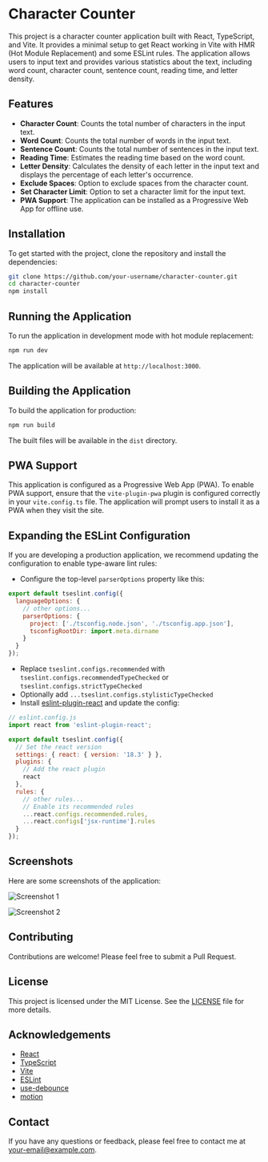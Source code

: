 # Character Counter

This project is a character counter application built with React, TypeScript, and Vite. It provides a minimal setup to get React working in Vite with HMR (Hot Module Replacement) and some ESLint rules. The application allows users to input text and provides various statistics about the text, including word count, character count, sentence count, reading time, and letter density.

## Features

- **Character Count**: Counts the total number of characters in the input text.
- **Word Count**: Counts the total number of words in the input text.
- **Sentence Count**: Counts the total number of sentences in the input text.
- **Reading Time**: Estimates the reading time based on the word count.
- **Letter Density**: Calculates the density of each letter in the input text and displays the percentage of each letter's occurrence.
- **Exclude Spaces**: Option to exclude spaces from the character count.
- **Set Character Limit**: Option to set a character limit for the input text.
- **PWA Support**: The application can be installed as a Progressive Web App for offline use.

## Installation

To get started with the project, clone the repository and install the dependencies:

```sh
git clone https://github.com/your-username/character-counter.git
cd character-counter
npm install
```

## Running the Application

To run the application in development mode with hot module replacement:

```sh
npm run dev
```

The application will be available at `http://localhost:3000`.

## Building the Application

To build the application for production:

```sh
npm run build
```

The built files will be available in the `dist` directory.

## PWA Support

This application is configured as a Progressive Web App (PWA). To enable PWA support, ensure that the `vite-plugin-pwa` plugin is configured correctly in your `vite.config.ts` file. The application will prompt users to install it as a PWA when they visit the site.

## Expanding the ESLint Configuration

If you are developing a production application, we recommend updating the configuration to enable type-aware lint rules:

- Configure the top-level `parserOptions` property like this:

```js
export default tseslint.config({
  languageOptions: {
    // other options...
    parserOptions: {
      project: ['./tsconfig.node.json', './tsconfig.app.json'],
      tsconfigRootDir: import.meta.dirname
    }
  }
});
```

- Replace `tseslint.configs.recommended` with `tseslint.configs.recommendedTypeChecked` or `tseslint.configs.strictTypeChecked`
- Optionally add `...tseslint.configs.stylisticTypeChecked`
- Install [eslint-plugin-react](https://github.com/jsx-eslint/eslint-plugin-react) and update the config:

```js
// eslint.config.js
import react from 'eslint-plugin-react';

export default tseslint.config({
  // Set the react version
  settings: { react: { version: '18.3' } },
  plugins: {
    // Add the react plugin
    react
  },
  rules: {
    // other rules...
    // Enable its recommended rules
    ...react.configs.recommended.rules,
    ...react.configs['jsx-runtime'].rules
  }
});
```

## Screenshots

Here are some screenshots of the application:

![Screenshot 1](/light_mode.png)

![Screenshot 2](/dark_mode.png)

## Contributing

Contributions are welcome! Please feel free to submit a Pull Request.

## License

This project is licensed under the MIT License. See the [LICENSE](LICENSE) file for more details.

## Acknowledgements

- [React](https://reactjs.org/)
- [TypeScript](https://www.typescriptlang.org/)
- [Vite](https://vitejs.dev/)
- [ESLint](https://eslint.org/)
- [use-debounce](https://www.npmjs.com/package/use-debounce)
- [motion](https://www.framer.com/motion/)

## Contact

If you have any questions or feedback, please feel free to contact me at [your-email@example.com](mailto:your-email@example.com).
